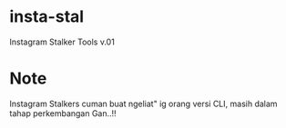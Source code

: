 # insta-stal
Instagram Stalker Tools v.01
# Note
Instagram Stalkers cuman buat ngeliat" ig orang versi CLI, masih dalam tahap perkembangan Gan..!!
